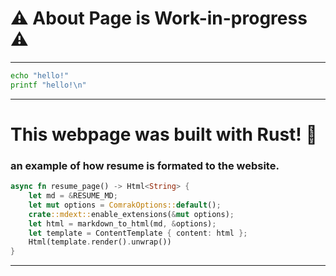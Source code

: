 # :warning: About Page is Work-in-progress :warning:

---

```bash
echo "hello!"
printf "hello!\n"
```

---

# This webpage was built with Rust! :crab:
### an example of how resume is formated to the website.

```rust
async fn resume_page() -> Html<String> {
    let md = &RESUME_MD;
    let mut options = ComrakOptions::default();
    crate::mdext::enable_extensions(&mut options);
    let html = markdown_to_html(md, &options);
    let template = ContentTemplate { content: html };
    Html(template.render().unwrap())
}
```
---
